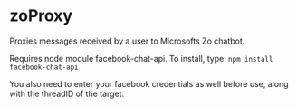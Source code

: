 # zoProxy
Proxies messages received by a user to Microsofts Zo chatbot.

Requires node module facebook-chat-api. To install, type: `npm install facebook-chat-api`

You also need to enter your facebook credentials as well before use, along with the threadID of the target.

